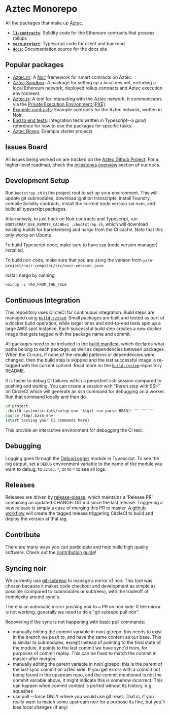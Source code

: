 # Aztec Monorepo

All the packages that make up [Aztec](https://docs.aztec.network).

- [**`l1-contracts`**](/l1-contracts): Solidity code for the Ethereum contracts that process rollups
- [**`yarn-project`**](/yarn-project): Typescript code for client and backend
- [**`docs`**](/docs): Documentation source for the docs site

## Popular packages

- [Aztec.nr](./yarn-project/aztec-nr/): A [Noir](https://noir-lang.org) framework for smart contracts on Aztec.
- [Aztec Sandbox](./yarn-project/aztec-sandbox/): A package for setting up a local dev net, including a local Ethereum network, deployed rollup contracts and Aztec execution environment.
- [Aztec.js](./yarn-project/aztec.js/): A tool for interacting with the Aztec network. It communicates via the [Private Execution Environment (PXE)](./yarn-project/pxe/).
- [Example contracts](./yarn-project/noir-contracts/): Example contracts for the Aztec network, written in Noir.
- [End to end tests](./yarn-project/end-to-end/): Integration tests written in Typescript--a good reference for how to use the packages for specific tasks.
- [Aztec Boxes](./boxes/): Example starter projects.

## Issues Board

All issues being worked on are tracked on the [Aztec Github Project](https://github.com/orgs/AztecProtocol/projects/22). For a higher-level roadmap, check the [milestones overview](https://docs.aztec.network/about_aztec/roadmap/main) section of our docs.

## Development Setup

Run `bootstrap.sh` in the project root to set up your environment. This will update git submodules, download ignition transcripts, install Foundry, compile Solidity contracts, install the current node version via nvm, and build all typescript packages.

Alternatively, to just hack on Noir contracts and Typescript, run `BOOTSTRAP_USE_REMOTE_CACHE=1 ./bootstrap.sh`, which will download existing builds for barretenberg and nargo from the CI cache. Note that this only works on Ubuntu.

To build Typescript code, make sure to have [`nvm`](https://github.com/nvm-sh/nvm) (node version manager) installed.

To build noir code, make sure that you are using the version from `yarn-project/noir-compiler/src/noir-version.json`.

Install nargo by running

```
noirup -v TAG_FROM_THE_FILE
```

## Continuous Integration

This repository uses CircleCI for continuous integration. Build steps are managed using [`build-system`](https://github.com/AztecProtocol/build-system). Small packages are built and tested as part of a docker build operation, while larger ones and end-to-end tests spin up a large AWS spot instance. Each successful build step creates a new docker image that gets tagged with the package name and commit.

All packages need to be included in the [build manifest](`build_manifest.json`), which declares what paths belong to each package, as well as dependencies between packages. When the CI runs, if none of the rebuild patterns or dependencies were changed, then the build step is skipped and the last successful image is re-tagged with the current commit. Read more on the [`build-system`](https://github.com/AztecProtocol/build-system) repository README.

It is faster to debug CI failures within a persistent ssh session compared to pushing and waiting. You can create a session with "Rerun step with SSH" on CircleCI which will generate an ssh command for debugging on a worker. Run that command locally and then do

```bash
cd project
./build-system/scripts/setup_env "$(git rev-parse HEAD)" "" "" ""
source /tmp/.bash_env*
{start testing your CI commands here}
```

This provide an interactive environment for debugging the CI test.

## Debugging

Logging goes through the [DebugLogger](yarn-project/foundation/src/log/debug.ts) module in Typescript. To see the log output, set a `DEBUG` environment variable to the name of the module you want to debug, to `aztec:*`, or to `*` to see all logs.

## Releases

Releases are driven by [release-please](https://github.com/googleapis/release-please), which maintains a 'Release PR' containing an updated CHANGELOG.md since the last release. Triggering a new release is simply a case of merging this PR to master. A [github workflow](./.github/workflows/release_please.yml) will create the tagged release triggering CircleCI to build and deploy the version at that tag.

## Contribute

There are many ways you can participate and help build high quality software. Check out the [contribution guide](CONTRIBUTING.md)!

## Syncing noir

We currently use [git-subrepo](https://github.com/ingydotnet/git-subrepo) to manage a mirror of noir. This tool was chosen because it makes code checkout and development as simple as possible (compared to submodules or subtrees), with the tradeoff of complexity around sync's.

There is an automatic mirror pushing noir to a PR on noir side. If the mirror is not working, generally we need to do a "git subrepo pull noir".

Recovering if the sync is not happening with basic pull commands:
 - manually editing the commit variable in noir/.gitrepo: 
   this needs to exist in the branch we push to, and have the same content as our base. This is similar to submodules, except instead of pointing to the final state of the module, it points to the last commit we have sync'd from, for purposes of commit replay. This can be fixed to match the commit in master after merges.
 - manually editing the parent variable in noir/.gitrepo: this is the parent of the last sync commit on aztec side. If you get errors with a commit not being found in the upstream repo, and the commit mentioned is not the commit variable above, it might indicate this is somehow incorrect. This can happen when commit content is ported without its history, e.g. squashes
 - use pull --force ONLY where you would use git reset. That is, if you really want to match some upstream noir for a purpose its fine, but you'll lose local changes (if any)
